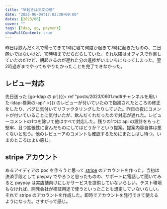 ```yaml
---
title: "早起きは三文の徳"
date: "2023-06-04T17:02:38+09:00"
dates: [2023/06]
cover: ""
tags: [ldap, go, payment]
showFullContent: true
---
```


昨日は飲んだくれで帰ってきて1時に寝て何度か起きて7時に起きたものの、二日酔いではないけど、10時頃までだらだらしていた。それ以降はオフィスで作業していたのだけど、朝起きるのが遅れた分の進捗がいまいちになってしまった。翌2時過ぎまでやってもやりたかったことを完了できなかった。

## レビュー対応

先日送った [go-ldap の pr]({{< ref "posts/2023/0601.md#チャンネルを用いた-ldap-検索の-api" >}}) のレビューが付いていたので指摘されたところの修正をしたり、バグに気付いてリファクタリングしたりしていた。昨日の夜にコメントが付いていることに気付いたが、飲んだくれだったので対応が遅れた。レビューコメントの1つを除いて他はすべて対応した。残りの1つは api の設計をもっと堅牢、且つ拡張性に富んだものにしてはどうか？という提案。提案内容自体は悪くないと思う。他のレビューアのコメントも確認するためにまたしばし待つ。いまのところはよい感じ。

## stripe アカウント

あるアイディアの poc を作ろうと思って [stripe](https://stripe.com/) のアカウントを作った。当初は決済手段として paypay でやろうと思ったものの、サポートに電話して聞いてみると paypay は実店舗向けにしかサービスを提供していないらしい。テスト環境もなければ、開発会社が検証用途で使うといったことも想定していないらしい。それで stripe のアカウントを作成した。即時でアカウントを発行できて使えるようになった。さすがって感じ。
